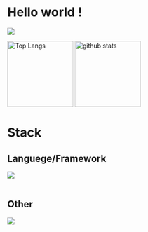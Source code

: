 # Hello world !
  ![](https://github-profile-summary-cards.vercel.app/api/cards/profile-details?username=Kikuchi-Takamasa&theme=github)
<p align="left"> 
  <img alt="Top Langs" height="150px" src="https://github-readme-stats.vercel.app/api/top-langs/?username=Kikuchi-Takamasa&layout=compact&count_private=true&show_icons=true" />
  <img alt="github stats" height="150px" src="https://github-readme-stats.vercel.app/api?username=Kikuchi-Takamasa&count_private=true&show_icons=true&show_icons=true" />
</p>

# Stack
## Languege/Framework
<img src="https://skillicons.dev/icons?i=python,typescript,react" /> <br /><br />
## Other
<img src="https://skillicons.dev/icons?i=git,firebase" /> <br /><br />
